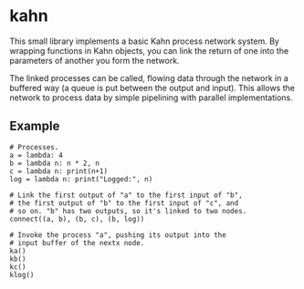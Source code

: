 kahn
====

This small library implements a basic Kahn process network system. By wrapping 
functions in Kahn objects, you can link the return of one into the parameters
of another you form the network.

The linked processes can be called, flowing data through the network in a
buffered way (a queue is put between the output and input). This allows the
network to process data by simple pipelining with parallel implementations.


Example
-------

    # Processes.
    a = lambda: 4
    b = lambda n: n * 2, n
    c = lambda n: print(n+1)
    log = lambda n: print("Logged:", n)
    
    # Link the first output of "a" to the first input of "b",
    # the first output of "b" to the first input of "c", and
    # so on. "b" has two outputs, so it's linked to two nodes.
    connect((a, b), (b, c), (b, log))
    
    # Invoke the process "a", pushing its output into the 
    # input buffer of the nextx node.
    ka()
    kb()
    kc()
    klog()
